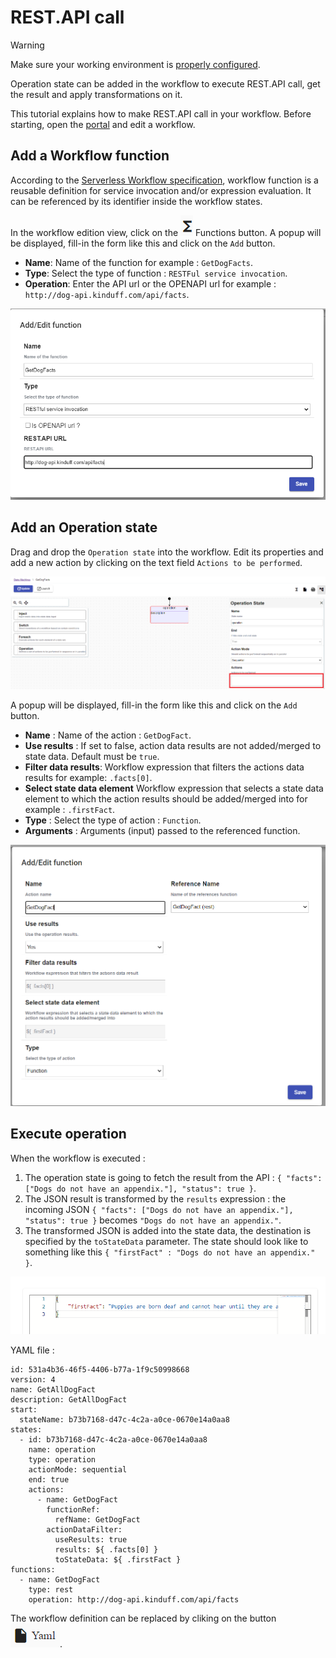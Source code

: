 # REST.API call

> [!WARNING]
> Make sure your working environment is [properly configured](/documentation/gettingstarted/index.html).

Operation state can be added in the workflow to execute REST.API call, get the result and apply transformations on it.

This tutorial explains how to make REST.API call in your workflow. Before starting, open the [portal](http://localhost:30003/statemachines) and edit a workflow.

## Add a Workflow function

According to the [Serverless Workflow specification](https://github.com/serverlessworkflow/specification/blob/main/specification.md#workflow-functions), workflow function is a reusable definition for service invocation and/or expression evaluation. 
It can be referenced by its identifier inside the workflow states.

In the workflow edition view, click on the ![Functions](images/restapi1.png) Functions button. 
A popup will be displayed, fill-in the form like this and click on the `Add` button.
* **Name**: Name of the function for example : `GetDogFacts`.
* **Type**: Select the type of function : `RESTFul service invocation`.
* **Operation**: Enter the API url or the OPENAPI url for example : `http://dog-api.kinduff.com/api/facts`.

![Functions editor](images/restapi2.png)

## Add an Operation state

Drag and drop the `Operation state` into the workflow. Edit its properties and add a new action by clicking on the text field `Actions to be performed`.

![Add action](images/restapi3.png)

A popup will be displayed, fill-in the form like this and click on the `Add` button.
* **Name** : Name of the action : `GetDogFact`.
* **Use results** : If set to false, action data results are not added/merged to state data. Default must be `true`.
* **Filter data results**: Workflow expression that filters the actions data results for example: `.facts[0]`.
* **Select state data element** Workflow expression that selects a state data element to which the action results should be added/merged into for example : `.firstFact`.
* **Type** : Select the type of action : `Function`.
* **Arguments** : Arguments (input) passed to the referenced function.

![Popup action](images/restapi4.png)

## Execute operation

When the workflow is executed :
1. The operation state is going to fetch the result from the API : `{ "facts": ["Dogs do not have an appendix."], "status": true }`.
2. The JSON result is transformed by the `results` expression : the incoming JSON `{ "facts": ["Dogs do not have an appendix."], "status": true }` becomes `"Dogs do not have an appendix."`.
3. The transformed JSON is added into the state data, the destination is specified by the `toStateData` parameter. The state should look like to something like this `{ "firstFact" : "Dogs do not have an appendix." }`.

![Workflow result](images/restapi5.png)

YAML file :

```
id: 531a4b36-46f5-4406-b77a-1f9c50998668
version: 4
name: GetAllDogFact
description: GetAllDogFact
start:
  stateName: b73b7168-d47c-4c2a-a0ce-0670e14a0aa8
states:
  - id: b73b7168-d47c-4c2a-a0ce-0670e14a0aa8
    name: operation
    type: operation
    actionMode: sequential
    end: true
    actions:
      - name: GetDogFact
        functionRef:
          refName: GetDogFact
        actionDataFilter:
          useResults: true
          results: ${ .facts[0] }
          toStateData: ${ .firstFact }
functions:
  - name: GetDogFact
    type: rest
    operation: http://dog-api.kinduff.com/api/facts
```
 
The workflow definition can be replaced by cliking on the button ![YAML](images/restapi6.png).